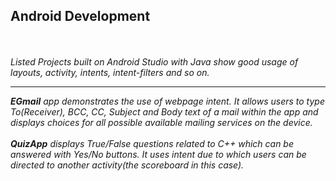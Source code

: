 <h2>Android Development</h2><br><br>
<i>Listed Projects built on Android Studio with Java show good usage of layouts, activity, intents, intent-filters and so on.<i/><br><hr>

<b><i>EGmail<i/></b> app demonstrates the use of webpage intent. It allows users to type To(Receiver), BCC, CC, Subject and Body text of a mail within the app 
and displays choices for all possible available mailing services on the device.<br><br>
<b><i>QuizApp<i/></b> displays True/False questions related to C++ which can be answered with Yes/No buttons. It uses intent due to which users can be directed 
to another activity(the scoreboard in this case).<br><br>
